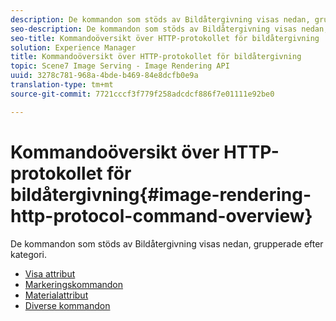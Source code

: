 ```yaml
---
description: De kommandon som stöds av Bildåtergivning visas nedan, grupperade efter kategori.
seo-description: De kommandon som stöds av Bildåtergivning visas nedan, grupperade efter kategori.
seo-title: Kommandoöversikt över HTTP-protokollet för bildåtergivning
solution: Experience Manager
title: Kommandoöversikt över HTTP-protokollet för bildåtergivning
topic: Scene7 Image Serving - Image Rendering API
uuid: 3278c781-968a-4bde-b469-84e8dcfb0e9a
translation-type: tm+mt
source-git-commit: 7721cccf3f779f258adcdcf886f7e01111e92be0

---
```



# Kommandoöversikt över HTTP-protokollet för bildåtergivning{#image-rendering-http-protocol-command-overview}

De kommandon som stöds av Bildåtergivning visas nedan, grupperade efter kategori.

* [Visa attribut](r-ir-view-attributes.md)
* [Markeringskommandon](r-ir-selection-commands.md)
* [Materialattribut](r-ir-material-attributes.md)
* [Diverse kommandon](r-ir-miscellaneous-commands.md)
